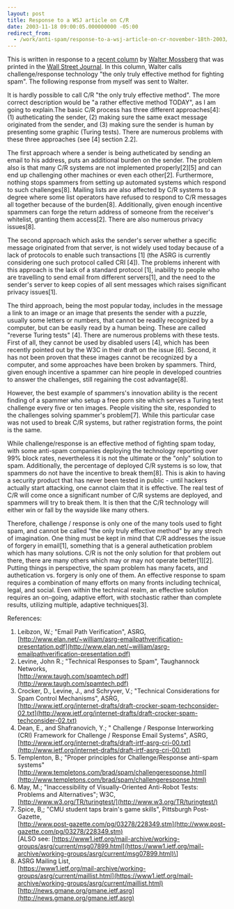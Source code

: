 ```yaml
---
layout: post
title: Response to a WSJ article on C/R
date: 2003-11-18 09:00:05.000000000 -05:00
redirect_from:
  - /work/anti-spam/response-to-a-wsj-article-on-cr-november-18th-2003/
---
```

This is written in response to a [recent column](https://web.archive.org/web/20060113001248/http://ptech.wsj.com/archive/mailbox-20031113.html) by [Walter Mossberg](https://en.wikipedia.org/wiki/Walt_Mossberg) that was printed in the [Wall Street Journal](http://www.wsj.com). In this column, Walter calls challenge/response technology "the only truly effective method for fighting spam". The following response from myself was sent to Walter.  
  
It is hardly possible to call C/R "the only truly effective method". The more correct description would be "a rather effective method TODAY", as I am going to explain.The basic C/R process has three different approaches\[4\]: (1) autheticating the sender, (2) making sure the same exact message originated from the sender, and (3) making sure the sender is human by presenting some graphic (Turing tests). There are numerous problems with these three approaches (see \[4\] section 2.2\].

The first approach where a sender is being autheticated by sending an email to his address, puts an additional burden on the sender. The problem also is that many C/R systems are not implemented properly\[2\]\[5\] and can end up challenging other machines or even each other\[2\]. Furthermore, nothing stops spammers from setting up automated systems which respond to such challenges\[8\]. Mailing lists are also affected by C/R systems to a degree where some list operators have refused to respond to C/R messages all together because of the burden\[8\]. Additionally, given enough incentive spammers can forge the return address of someone from the receiver's whitelist, granting them access\[2\]. There are also numerous privacy issues\[8\].

The second approach which asks the sender's server whether a specific message originated from that server, is not widely used today because of a lack of protocols to enable such transactions \[1\] (the ASRG is currently considering one such protocol called CRI \[4\]). The problems inherent with this approach is the lack of a standard protocol \[1\], inability to people who are travelling to send email from different servers\[1\], and the need to the sender's server to keep copies of all sent messages which raises significant privacy issues\[1\].

The third approach, being the most popular today, includes in the message a link to an image or an image that presents the sender with a puzzle, usually some letters or numbers, that cannot be readily recognized by a computer, but can be easily read by a human being. These are called "reverse Turing tests" \[4\]. There are numerous problems with these tests. First of all, they cannot be used by disabled users \[4\], which has been recently pointed out by the W3C in their draft on the issue \[6\]. Second, it has not been proven that these images cannot be recognized by a computer, and some approaches have been broken by spammers. Third, given enough incentive a spammer can hire people in developed countries to answer the challenges, still regaining the cost advantage\[8\].

However, the best example of spammers's innovation ability is the recent finding of a spammer who setup a free porn site which serves a Turing test challenge every five or ten images. People visiting the site, responded to the challenges solving spammer's problem\[7\]. While this particular case was not used to break C/R systems, but rather registration forms, the point is the same.

While challenge/response is an effective method of fighting spam today, with some anti-spam companies deploying the technology reporting over 99% block rates, nevertheless it is not the ultimate or the "only" solution to spam. Additionally, the percentage of deployed C/R systems is so low, that spammers do not have the incentive to break them\[8\]. This is akin to having a security product that has never been tested in public - until hackers actually start attacking, one cannot claim that it is effective. The real test of C/R will come once a significant number of C/R systems are deployed, and spammers will try to break them. It is then that the C/R technology will either win or fall by the wayside like many others.

Therefore, challenge / response is only one of the many tools used to fight spam, and cannot be called "the only truly effective method" by any strech of imagination. One thing must be kept in mind that C/R addresses the issue of forgery in email\[1\], something that is a general authetication problem which has many solutions. C/R is not the only solution for that problem out there, there are many others which may or may not operate better\[1\]\[2\]. Putting things in perspective, the spam problem has many facets, and authetication vs. forgery is only one of them. An effective response to spam requires a combination of many efforts on many fronts including technical, legal, and social. Even within the technical realm, an effective solution requires an on-going, adaptive effort, with stochastic rather than complete results, utilizing multiple, adaptive techniques\[3\].

References:  
1. Leibzon, W.; "Email Path Verification", ASRG,  
[http://www.elan.net/~william/asrg-emailpathverification-presentation.pdf](http://www.elan.net/~william/asrg-emailpathverification-presentation.pdf)  
2. Levine, John R.; "Technical Responses to Spam", Taughannock Networks,  
[http://www.taugh.com/spamtech.pdf](http://www.taugh.com/spamtech.pdf)  
3. Crocker, D., Levine, J., and Schryver, V.; "Technical Considerations for Spam Control Mechanisms", ASRG,  
[http://www.ietf.org/internet-drafts/draft-crocker-spam-techconsider-02.txt](http://www.ietf.org/internet-drafts/draft-crocker-spam-techconsider-02.txt)  
4. Dean, E., and Shafranovich, Y.; " Challenge / Response Interworking (CRI) Framework for Challenge / Response Email Systems", ASRG,  
[http://www.ietf.org/internet-drafts/draft-irtf-asrg-cri-00.txt](http://www.ietf.org/internet-drafts/draft-irtf-asrg-cri-00.txt)  
5. Templenton, B.; "Proper principles for Challenge/Response anti-spam systems"  
[http://www.templetons.com/brad/spam/challengeresponse.html](http://www.templetons.com/brad/spam/challengeresponse.html)  
6. May, M.; "Inaccessibility of Visually-Oriented Anti-Robot Tests: Problems and Alternatives"; W3C,  
[http://www.w3.org/TR/turingtest/](http://www.w3.org/TR/turingtest/)  
7. Spice, B,; "CMU student taps brain's game skills", Pittsburgh Post-Gazette,  
[http://www.post-gazette.com/pg/03278/228349.stm](http://www.post-gazette.com/pg/03278/228349.stm)  
\[ALSO see: [https://www1.ietf.org/mail-archive/working-groups/asrg/current/msg07899.html](https://www1.ietf.org/mail-archive/working-groups/asrg/current/msg07899.html)\]  
8. ASRG Mailing List,  
[https://www1.ietf.org/mail-archive/working-groups/asrg/current/maillist.html](https://www1.ietf.org/mail-archive/working-groups/asrg/current/maillist.html)  
[http://news.gmane.org/gmane.ietf.asrg](http://news.gmane.org/gmane.ietf.asrg)
